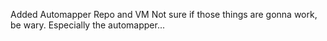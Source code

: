 Added Automapper Repo and VM
Not sure if those things are gonna work, be wary. Especially the automapper...
